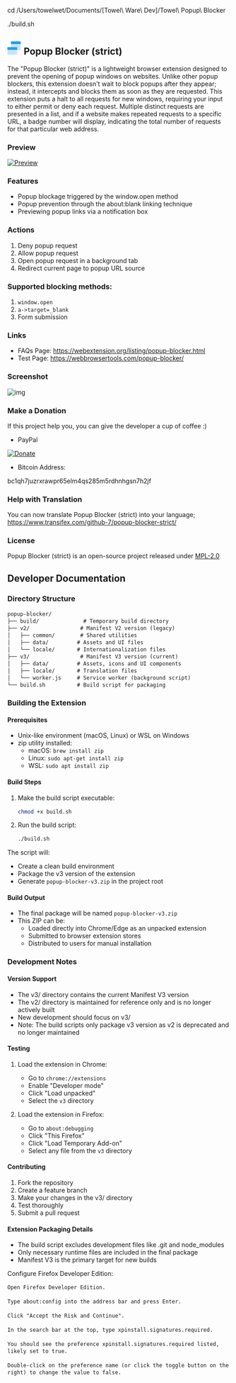 cd /Users/towelwet/Documents/\[Towel\ Ware\ Dev\]/Towel\ Popup\ Blocker

./build.sh

## ![img](https://raw.githubusercontent.com/schomery/popup-blocker/fe2d5bc0a03a69411520ce79c79f57c8195be077/v3/data/icons/32.png) Popup Blocker (strict)

The "Popup Blocker (strict)" is a lightweight browser extension designed to prevent the opening of popup windows on websites. Unlike other popup blockers, this extension doesn't wait to block popups after they appear; instead, it intercepts and blocks them as soon as they are requested. This extension puts a halt to all requests for new windows, requiring your input to either permit or deny each request. Multiple distinct requests are presented in a list, and if a website makes repeated requests to a specific URL, a badge number will display, indicating the total number of requests for that particular web address.

### Preview

[![Preview](https://img.youtube.com/vi/Jp-RaiTHzCQ/0.jpg)](https://www.youtube.com/watch?v=Jp-RaiTHzCQ)

### Features

* Popup blockage triggered by the window.open method
* Popup prevention through the about:blank linking technique
* Previewing popup links via a notification box

### Actions

1. Deny popup request
2. Allow popup request
3. Open popup request in a background tab
4. Redirect current page to popup URL source

### Supported blocking methods:
1. `window.open`
2. `a->target=_blank`
3. Form submission

### Links

 * FAQs Page: https://webextension.org/listing/popup-blocker.html
 * Test Page:  https://webbrowsertools.com/popup-blocker/

### Screenshot

![img](https://addons.mozilla.org/user-media/previews/full/179/179585.png)

### Make a Donation

If this project help you, you can give the developer a cup of coffee :)

* PayPal

[![Donate](https://www.paypalobjects.com/en_US/i/btn/btn_donateCC_LG.gif)](https://www.paypal.com/cgi-bin/webscr?cmd=_donations&business=inbasic%2ecorp%40gmail%2ecom&lc=CA&item_name=support%20extension%20development&currency_code=USD&bn=PP%2dDonationsBF%3abtn_donate_LG%2egif%3aNonHosted)

* Bitcoin Address:

bc1qh7juzrxrawpr65elm4qs285m5rdhnhgsn7h2jf

### Help with Translation

You can now translate Popup Blocker (strict) into your language; https://www.transifex.com/github-7/popup-blocker-strict/

### License

Popup Blocker (strict) is an open-source project released under [MPL-2.0](https://github.com/schomery/popup-blocker/blob/master/LICENSE)

## Developer Documentation

### Directory Structure
```
popup-blocker/
├── build/              # Temporary build directory
├── v2/                # Manifest V2 version (legacy)
│   ├── common/        # Shared utilities
│   ├── data/         # Assets and UI files
│   └── locale/       # Internationalization files
├── v3/                # Manifest V3 version (current)
│   ├── data/         # Assets, icons and UI components
│   ├── locale/       # Translation files
│   └── worker.js     # Service worker (background script)
└── build.sh          # Build script for packaging
```

### Building the Extension

#### Prerequisites
- Unix-like environment (macOS, Linux) or WSL on Windows
- zip utility installed:
  - macOS: `brew install zip`
  - Linux: `sudo apt-get install zip`
  - WSL: `sudo apt install zip`

#### Build Steps
1. Make the build script executable:
   ```bash
   chmod +x build.sh
   ```

2. Run the build script:
   ```bash
   ./build.sh
   ```

The script will:
- Create a clean build environment
- Package the v3 version of the extension
- Generate `popup-blocker-v3.zip` in the project root

#### Build Output
- The final package will be named `popup-blocker-v3.zip`
- This ZIP can be:
  - Loaded directly into Chrome/Edge as an unpacked extension
  - Submitted to browser extension stores
  - Distributed to users for manual installation

### Development Notes

#### Version Support
- The v3/ directory contains the current Manifest V3 version
- The v2/ directory is maintained for reference only and is no longer actively built
- New development should focus on v3/
- Note: The build scripts only package v3 version as v2 is deprecated and no longer maintained

#### Testing
1. Load the extension in Chrome:
   - Go to `chrome://extensions`
   - Enable "Developer mode"
   - Click "Load unpacked"
   - Select the `v3` directory

2. Load the extension in Firefox:
   - Go to `about:debugging`
   - Click "This Firefox"
   - Click "Load Temporary Add-on"
   - Select any file from the `v3` directory

#### Contributing
1. Fork the repository
2. Create a feature branch
3. Make your changes in the v3/ directory
4. Test thoroughly
5. Submit a pull request

#### Extension Packaging Details
- The build script excludes development files like .git and node_modules
- Only necessary runtime files are included in the final package
- Manifest V3 is the primary target for new builds

Configure Firefox Developer Edition:

    Open Firefox Developer Edition.

    Type about:config into the address bar and press Enter.

    Click "Accept the Risk and Continue".

    In the search bar at the top, type xpinstall.signatures.required.

    You should see the preference xpinstall.signatures.required listed, likely set to true.

    Double-click on the preference name (or click the toggle button on the right) to change the value to false.
